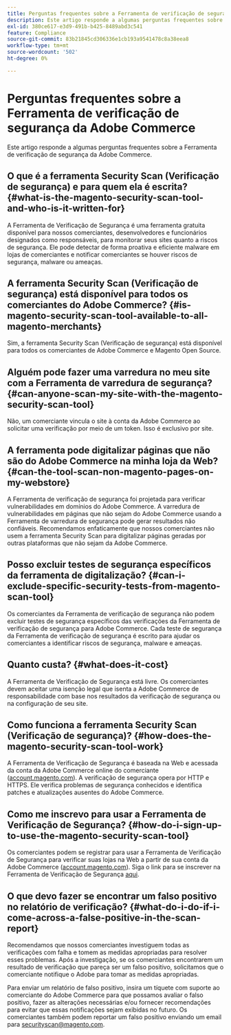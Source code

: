 ```yaml
---
title: Perguntas frequentes sobre a Ferramenta de verificação de segurança da Adobe Commerce
description: Este artigo responde a algumas perguntas frequentes sobre a Ferramenta de verificação de segurança da Adobe Commerce.
exl-id: 380ce617-e3d9-491b-b425-8489abd3c541
feature: Compliance
source-git-commit: 83b21845cd306336e1cb193a9541478c8a38eea8
workflow-type: tm+mt
source-wordcount: '502'
ht-degree: 0%

---
```


# Perguntas frequentes sobre a Ferramenta de verificação de segurança da Adobe Commerce

Este artigo responde a algumas perguntas frequentes sobre a Ferramenta de verificação de segurança da Adobe Commerce.

## O que é a ferramenta Security Scan (Verificação de segurança) e para quem ela é escrita? {#what-is-the-magento-security-scan-tool-and-who-is-it-written-for}

A Ferramenta de Verificação de Segurança é uma ferramenta gratuita disponível para nossos comerciantes, desenvolvedores e funcionários designados como responsáveis, para monitorar seus sites quanto a riscos de segurança. Ele pode detectar de forma proativa e eficiente malware em lojas de comerciantes e notificar comerciantes se houver riscos de segurança, malware ou ameaças.

## A ferramenta Security Scan (Verificação de segurança) está disponível para todos os comerciantes do Adobe Commerce? {#is-magento-security-scan-tool-available-to-all-magento-merchants}

Sim, a ferramenta Security Scan (Verificação de segurança) está disponível para todos os comerciantes de Adobe Commerce e Magento Open Source.

## Alguém pode fazer uma varredura no meu site com a Ferramenta de varredura de segurança? {#can-anyone-scan-my-site-with-the-magento-security-scan-tool}

Não, um comerciante vincula o site à conta da Adobe Commerce ao solicitar uma verificação por meio de um token. Isso é exclusivo por site.

## A ferramenta pode digitalizar páginas que não são do Adobe Commerce na minha loja da Web? {#can-the-tool-scan-non-magento-pages-on-my-webstore}

A Ferramenta de verificação de segurança foi projetada para verificar vulnerabilidades em domínios do Adobe Commerce. A varredura de vulnerabilidades em páginas que não sejam do Adobe Commerce usando a Ferramenta de varredura de segurança pode gerar resultados não confiáveis. Recomendamos enfaticamente que nossos comerciantes não usem a ferramenta Security Scan para digitalizar páginas geradas por outras plataformas que não sejam da Adobe Commerce.

## Posso excluir testes de segurança específicos da ferramenta de digitalização? {#can-i-exclude-specific-security-tests-from-magento-scan-tool}

Os comerciantes da Ferramenta de verificação de segurança não podem excluir testes de segurança específicos das verificações da Ferramenta de verificação de segurança para Adobe Commerce. Cada teste de segurança da Ferramenta de verificação de segurança é escrito para ajudar os comerciantes a identificar riscos de segurança, malware e ameaças.

## Quanto custa? {#what-does-it-cost}

A Ferramenta de Verificação de Segurança está livre. Os comerciantes devem aceitar uma isenção legal que isenta a Adobe Commerce de responsabilidade com base nos resultados da verificação de segurança ou na configuração de seu site.

## Como funciona a ferramenta Security Scan (Verificação de segurança)? {#how-does-the-magento-security-scan-tool-work}

A Ferramenta de Verificação de Segurança é baseada na Web e acessada da conta da Adobe Commerce online do comerciante ([account.magento.com](https://account.magento.com/)). A verificação de segurança opera por HTTP e HTTPS. Ele verifica problemas de segurança conhecidos e identifica patches e atualizações ausentes do Adobe Commerce.

## Como me inscrevo para usar a Ferramenta de Verificação de Segurança? {#how-do-i-sign-up-to-use-the-magento-security-scan-tool}

Os comerciantes podem se registrar para usar a Ferramenta de Verificação de Segurança para verificar suas lojas na Web a partir de sua conta da Adobe Commerce ([account.magento.com](https://account.magento.com)). Siga o link para se inscrever na Ferramenta de Verificação de Segurança [aqui](https://account.magento.com/scanner/dashboard/?_ga=2.83981338.267715797.1615821601-2099431409.1611073686).

## O que devo fazer se encontrar um falso positivo no relatório de verificação? {#what-do-i-do-if-i-come-across-a-false-positive-in-the-scan-report}

Recomendamos que nossos comerciantes investiguem todas as verificações com falha e tomem as medidas apropriadas para resolver esses problemas. Após a investigação, se os comerciantes encontrarem um resultado de verificação que pareça ser um falso positivo, solicitamos que o comerciante notifique o Adobe para tomar as medidas apropriadas.

Para enviar um relatório de falso positivo, insira um tíquete com suporte ao comerciante do Adobe Commerce para que possamos avaliar o falso positivo, fazer as alterações necessárias e/ou fornecer recomendações para evitar que essas notificações sejam exibidas no futuro. Os comerciantes também podem reportar um falso positivo enviando um email para [securityscan@magento.com](mailto:securityscan@magento.com).
